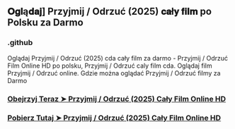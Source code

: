 ## 𝐎𝐠𝐥ą𝐝𝐚𝐣] Przyjmij / Odrzuć (2025) 𝐜𝐚ł𝐲 𝐟𝐢𝐥𝐦 po Polsku za Darmo

### .github

Oglądaj Przyjmij / Odrzuć (2025) cda cały film za darmo - Przyjmij / Odrzuć Film Online HD po polsku, Przyjmij / Odrzuć caly film cda. Oglądaj film Przyjmij / Odrzuć online. Gdzie można oglądać Przyjmij / Odrzuć filmy za Darmo

### [Obejrzyj Teraz ➤ Przyjmij / Odrzuć (2025) Cały Film Online HD](https://watching4khdmovies.blogspot.com/2025/04/drop.html)

### [Pobierz Tutaj ➤ Przyjmij / Odrzuć (2025) Cały Film Online HD](https://watching4khdmovies.blogspot.com/2025/04/drop.html)
